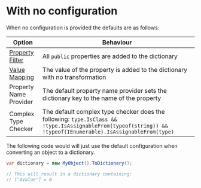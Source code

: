 # With no configuration

When no configuration is provided the defaults are as follows:

| Option                                            | Behaviour                                                                                                                                                    |
| ------------------------------------------------- | ------------------------------------------------------------------------------------------------------------------------------------------------------------ |
| [Property Filter](./02-custom-property-filter.md) | All `public` properties are added to the dictionary                                                                                                          |
| [Value Mapping](./03-custom-value-mapping.md)     | The value of the property is added to the dictionary with no transformation                                                                                  |
| Property Name Provider                            | The default property name provider sets the dictionary key to the name of the property                                                                       |
| Complex Type Checker                              | The default complex type checker does the following: `type.IsClass && !type.IsAssignableFrom(typeof(string)) && !typeof(IEnumerable).IsAssignableFrom(type)` |

The following code would will just use the default configuration when converting an object to a
dictionary.

```csharp
var dictionary = new MyObject().ToDictionary();

// This will result in a dictionary containing:
// ["AValue"] = 0
```
